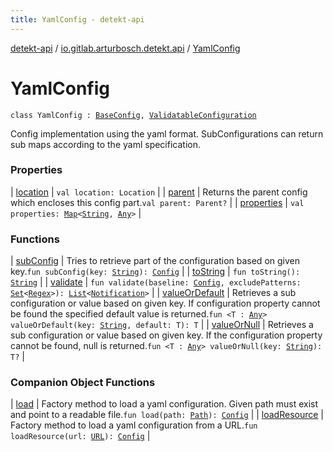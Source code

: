 ```yaml
---
title: YamlConfig - detekt-api
---
```


[detekt-api](../../index.html) / [io.gitlab.arturbosch.detekt.api](../index.html) / [YamlConfig](./index.html)

# YamlConfig

`class YamlConfig : `[`BaseConfig`](../-base-config.html)`, `[`ValidatableConfiguration`](../../io.gitlab.arturbosch.detekt.api.internal/-validatable-configuration/index.html)

Config implementation using the yaml format. SubConfigurations can return sub maps according to the
yaml specification.

### Properties

| [location](location.html) | `val location: Location` |
| [parent](parent.html) | Returns the parent config which encloses this config part.`val parent: Parent?` |
| [properties](properties.html) | `val properties: `[`Map`](https://kotlinlang.org/api/latest/jvm/stdlib/kotlin.collections/-map/index.html)`<`[`String`](https://kotlinlang.org/api/latest/jvm/stdlib/kotlin/-string/index.html)`, `[`Any`](https://kotlinlang.org/api/latest/jvm/stdlib/kotlin/-any/index.html)`>` |

### Functions

| [subConfig](sub-config.html) | Tries to retrieve part of the configuration based on given key.`fun subConfig(key: `[`String`](https://kotlinlang.org/api/latest/jvm/stdlib/kotlin/-string/index.html)`): `[`Config`](../-config/index.html) |
| [toString](to-string.html) | `fun toString(): `[`String`](https://kotlinlang.org/api/latest/jvm/stdlib/kotlin/-string/index.html) |
| [validate](validate.html) | `fun validate(baseline: `[`Config`](../-config/index.html)`, excludePatterns: `[`Set`](https://kotlinlang.org/api/latest/jvm/stdlib/kotlin.collections/-set/index.html)`<`[`Regex`](https://kotlinlang.org/api/latest/jvm/stdlib/kotlin.text/-regex/index.html)`>): `[`List`](https://kotlinlang.org/api/latest/jvm/stdlib/kotlin.collections/-list/index.html)`<`[`Notification`](../-notification/index.html)`>` |
| [valueOrDefault](value-or-default.html) | Retrieves a sub configuration or value based on given key. If configuration property cannot be found the specified default value is returned.`fun <T : `[`Any`](https://kotlinlang.org/api/latest/jvm/stdlib/kotlin/-any/index.html)`> valueOrDefault(key: `[`String`](https://kotlinlang.org/api/latest/jvm/stdlib/kotlin/-string/index.html)`, default: T): T` |
| [valueOrNull](value-or-null.html) | Retrieves a sub configuration or value based on given key. If the configuration property cannot be found, null is returned.`fun <T : `[`Any`](https://kotlinlang.org/api/latest/jvm/stdlib/kotlin/-any/index.html)`> valueOrNull(key: `[`String`](https://kotlinlang.org/api/latest/jvm/stdlib/kotlin/-string/index.html)`): T?` |

### Companion Object Functions

| [load](load.html) | Factory method to load a yaml configuration. Given path must exist and point to a readable file.`fun load(path: `[`Path`](https://docs.oracle.com/javase/8/docs/api/java/nio/file/Path.html)`): `[`Config`](../-config/index.html) |
| [loadResource](load-resource.html) | Factory method to load a yaml configuration from a URL.`fun loadResource(url: `[`URL`](https://docs.oracle.com/javase/8/docs/api/java/net/URL.html)`): `[`Config`](../-config/index.html) |

